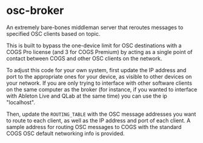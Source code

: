 # osc-broker
An extremely bare-bones middleman server that reroutes messages to specified OSC clients based on topic.

This is built to bypass the one-device limit for OSC destinations with a COGS Pro license (and 3 for COGS Premium) by acting as a single point of contact between COGS and other OSC clients on the network.

To adjust this code for your own system, first update the IP address and port to the appropriate ones for your device, as visible to other devices on your network. If you are only trying to interface with other software clients on the same computer as the broker (for instance, if you wanted to interface with Ableton Live and QLab at the same time) you can use the ip "localhost".

Then, update the `ROUTING_TABLE` with the OSC message addresses you want to route to each client, as well as the IP address and port of each client. A sample address for routing OSC messages to COGS with the standard COGS OSC default networking info is provided.